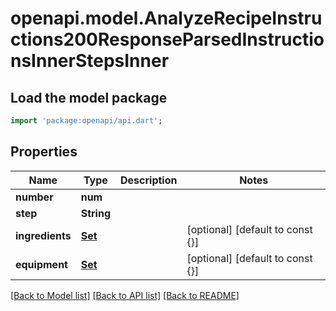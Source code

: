 # openapi.model.AnalyzeRecipeInstructions200ResponseParsedInstructionsInnerStepsInner

## Load the model package
```dart
import 'package:openapi/api.dart';
```

## Properties
Name | Type | Description | Notes
------------ | ------------- | ------------- | -------------
**number** | **num** |  | 
**step** | **String** |  | 
**ingredients** | [**Set<AnalyzeRecipeInstructions200ResponseParsedInstructionsInnerStepsInnerIngredientsInner>**](AnalyzeRecipeInstructions200ResponseParsedInstructionsInnerStepsInnerIngredientsInner.md) |  | [optional] [default to const {}]
**equipment** | [**Set<AnalyzeRecipeInstructions200ResponseParsedInstructionsInnerStepsInnerIngredientsInner>**](AnalyzeRecipeInstructions200ResponseParsedInstructionsInnerStepsInnerIngredientsInner.md) |  | [optional] [default to const {}]

[[Back to Model list]](../README.md#documentation-for-models) [[Back to API list]](../README.md#documentation-for-api-endpoints) [[Back to README]](../README.md)


